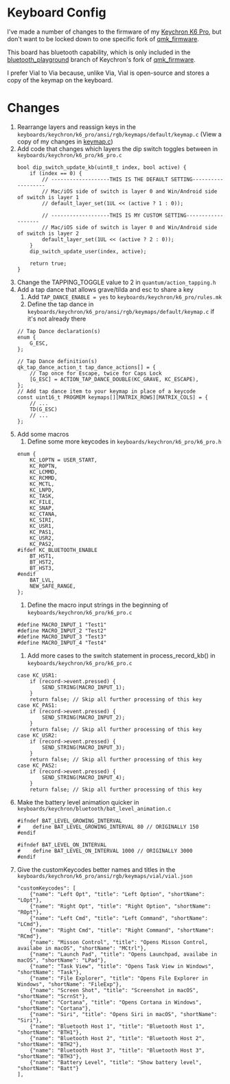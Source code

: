 # Keyboard Config

I've made a number of changes to the firmware of my [Keychron K6 Pro](https://www.keychron.com/pages/keychron-k6-pro-user-guide), but don't want to be locked down to one specific fork of [qmk_firmware](https://github.com/qmk/qmk_firmware). 

This board has bluetooth capability, which is only included in the [bluetooth_playground](https://github.com/Keychron/qmk_firmware/tree/bluetooth_playground) branch of Keychron's fork of [qmk_firmware](https://github.com/Keychron/qmk_firmware). 

I prefer Vial to Via because, unlike Via, Vial is open-source and stores a copy of the keymap on the keyboard.

# Changes

1. Rearrange layers and reassign keys in the `keyboards/keychron/k6_pro/ansi/rgb/keymaps/default/keymap.c` (View a copy of my changes in [keymap.c](keymap.c))
1. Add code that changes which layers the dip switch toggles between in `keyboards/keychron/k6_pro/k6_pro.c`
    ```
    bool dip_switch_update_kb(uint8_t index, bool active) {
        if (index == 0) {
            // -------------------THIS IS THE DEFAULT SETTING-------------------
            // Mac/iOS side of switch is layer 0 and Win/Android side of switch is layer 1
            // default_layer_set(1UL << (active ? 1 : 0));

            // -------------------THIS IS MY CUSTOM SETTING-------------------
            // Mac/iOS side of switch is layer 0 and Win/Android side of switch is layer 2
            default_layer_set(1UL << (active ? 2 : 0));
        }
        dip_switch_update_user(index, active);

        return true;
    }
    ```
1. Change the TAPPING_TOGGLE value to 2 in `quantum/action_tapping.h`
1. Add a tap dance that allows grave/tilda and esc to share a key
    1. Add `TAP_DANCE_ENABLE = yes` to `keyboards/keychron/k6_pro/rules.mk`
    1. Define the tap dance in `keyboards/keychron/k6_pro/ansi/rgb/keymaps/default/keymap.c` if it's not already there
    ```
    // Tap Dance declaration(s)
    enum {
        G_ESC,
    };

    // Tap Dance definition(s)
    qk_tap_dance_action_t tap_dance_actions[] = {
        // Tap once for Escape, twice for Caps Lock
        [G_ESC] = ACTION_TAP_DANCE_DOUBLE(KC_GRAVE, KC_ESCAPE),
    };
    // Add tap dance item to your keymap in place of a keycode
    const uint16_t PROGMEM keymaps[][MATRIX_ROWS][MATRIX_COLS] = {
        // ...
        TD(G_ESC)
        // ...
    };
    ```
1. Add some macros
    1. Define some more keycodes in `keyboards/keychron/k6_pro/k6_pro.h`
    ```
    enum {
        KC_LOPTN = USER_START,
        KC_ROPTN,
        KC_LCMMD,
        KC_RCMMD,
        KC_MCTL,
        KC_LNPD,
        KC_TASK,
        KC_FILE,
        KC_SNAP,
        KC_CTANA,
        KC_SIRI,
        KC_USR1,
        KC_PAS1,
        KC_USR2,
        KC_PAS2,
    #ifdef KC_BLUETOOTH_ENABLE
        BT_HST1,
        BT_HST2,
        BT_HST3,
    #endif
        BAT_LVL,
        NEW_SAFE_RANGE,
    };
    ```
    1. Define the macro input strings in the beginning of `keyboards/keychron/k6_pro/k6_pro.c`
    ```
    #define MACRO_INPUT_1 "Test1"
    #define MACRO_INPUT_2 "Test2"
    #define MACRO_INPUT_3 "Test3"
    #define MACRO_INPUT_4 "Test4"
    ``` 
    1. Add more cases to the switch statement in process_record_kb() in `keyboards/keychron/k6_pro/k6_pro.c`
    ```
    case KC_USR1:
        if (record->event.pressed) {
            SEND_STRING(MACRO_INPUT_1);
        }
        return false; // Skip all further processing of this key
    case KC_PAS1:
        if (record->event.pressed) {
            SEND_STRING(MACRO_INPUT_2);
        }
        return false; // Skip all further processing of this key
    case KC_USR2:
        if (record->event.pressed) {
            SEND_STRING(MACRO_INPUT_3);
        }
        return false; // Skip all further processing of this key
    case KC_PAS2:
        if (record->event.pressed) {
            SEND_STRING(MACRO_INPUT_4);
        }
        return false; // Skip all further processing of this key
    ```
1. Make the battery level animation quicker in `keyboards/keychron/bluetooth/bat_level_animation.c`
    ```
    #ifndef BAT_LEVEL_GROWING_INTERVAL
    #    define BAT_LEVEL_GROWING_INTERVAL 80 // ORIGINALLY 150
    #endif

    #ifndef BAT_LEVEL_ON_INTERVAL
    #    define BAT_LEVEL_ON_INTERVAL 1000 // ORIGINALLY 3000
    #endif
    ```
1. Give the customKeycodes better names and titles in the `keyboards/keychron/k6_pro/ansi/rgb/keymaps/vial/vial.json`
    ```
    "customKeycodes": [
        {"name": "Left Opt", "title": "Left Option", "shortName": "LOpt"},
        {"name": "Right Opt", "title": "Right Option", "shortName": "ROpt"},
        {"name": "Left Cmd", "title": "Left Command", "shortName": "LCmd"},
        {"name": "Right Cmd", "title": "Right Command", "shortName": "RCmd"},
        {"name": "Misson Control", "title": "Opens Misson Control, availabe in macOS", "shortName": "MCtrl"},
        {"name": "Launch Pad", "title": "Opens Launchpad, availabe in macOS", "shortName": "LPad"},
        {"name": "Task View", "title": "Opens Task View in Windows", "shortName": "Task"},
        {"name": "File Explorer", "title": "Opens File Explorer in Windows", "shortName": "FileExp"},
        {"name": "Screen Shot", "title": "Screenshot in macOS", "shortName": "ScrnSt"},
        {"name": "Cortana", "title": "Opens Cortana in Windows", "shortName": "Cortana"},
        {"name": "Siri", "title": "Opens Siri in macOS", "shortName": "Siri"},
        {"name": "Bluetooth Host 1", "title": "Bluetooth Host 1", "shortName": "BTH1"},
        {"name": "Bluetooth Host 2", "title": "Bluetooth Host 2", "shortName": "BTH2"},
        {"name": "Bluetooth Host 3", "title": "Bluetooth Host 3", "shortName": "BTH3"},
        {"name": "Battery Level", "title": "Show battery level", "shortName": "Batt"}
    ],
    ```

